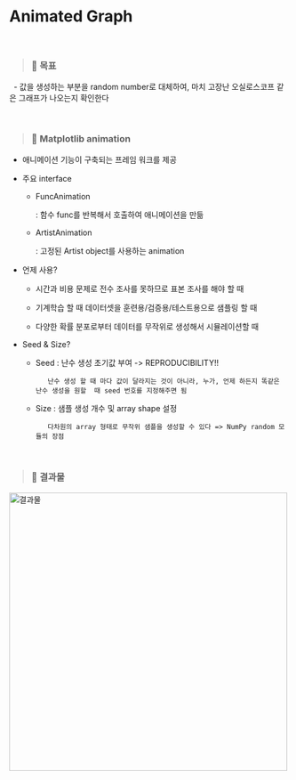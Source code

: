 Animated Graph
=============
&nbsp;&nbsp; 
>### 📌 **목표**

&nbsp;&nbsp;- 값을 생성하는 부분을 random number로 대체하여, 마치 고장난 오실로스코프 같은 그래프가 나오는지 확인한다

&nbsp;&nbsp;
>### 📌 **Matplotlib animation**

- 애니메이션 기능이 구축되는 프레임 워크를 제공

- 주요 interface

   - FuncAnimation 

      : 함수 func를 반복해서 호출하여 애니메이션을 만듦

   - ArtistAnimation
   
      : 고정된 Artist object를 사용하는 animation
      
- 언제 사용?

   - 시간과 비용 문제로 전수 조사를 못하므로 표본 조사를 해야 할 때

   - 기계학습 할 때 데이터셋을 훈련용/검증용/테스트용으로 샘플링 할 때

   - 다양한 확률 분포로부터 데이터를 무작위로 생성해서 시뮬레이션할 때
   

- Seed & Size?

   - Seed : 난수 생성 초기값 부여 -> REPRODUCIBILITY!!
           
            난수 생성 할 때 마다 값이 달라지는 것이 아니라, 누가, 언제 하든지 똑같은 난수 생성을 원할  때 seed 번호를 지정해주면 됨


   - Size : 샘플 생성 개수 및 array shape 설정
            
            다차원의 array 형태로 무작위 샘플을 생성할 수 있다 => NumPy random 모듈의 장점
            


&nbsp;&nbsp;
>### 📌 **결과물**

<img width="500" alt="결과물" src="https://user-images.githubusercontent.com/52990642/72200218-ff808c80-3489-11ea-8b1d-32e838d455c9.PNG">

